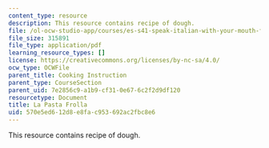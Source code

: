 ```yaml
---
content_type: resource
description: This resource contains recipe of dough.
file: /ol-ocw-studio-app/courses/es-s41-speak-italian-with-your-mouth-full-spring-2012/570e5ed612d8e8fac953692ac2fbc8e6_MITES_S41S12_dough_recipe.pdf
file_size: 315891
file_type: application/pdf
learning_resource_types: []
license: https://creativecommons.org/licenses/by-nc-sa/4.0/
ocw_type: OCWFile
parent_title: Cooking Instruction
parent_type: CourseSection
parent_uid: 7e2856c9-a1b9-cf31-0e67-6c2f2d9df120
resourcetype: Document
title: La Pasta Frolla
uid: 570e5ed6-12d8-e8fa-c953-692ac2fbc8e6
---
```

This resource contains recipe of dough.